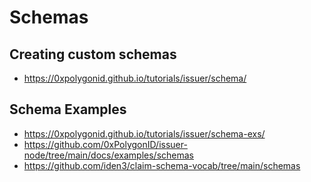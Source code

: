 # Schemas

## Creating custom schemas

- https://0xpolygonid.github.io/tutorials/issuer/schema/

## Schema Examples

- https://0xpolygonid.github.io/tutorials/issuer/schema-exs/
- https://github.com/0xPolygonID/issuer-node/tree/main/docs/examples/schemas
- https://github.com/iden3/claim-schema-vocab/tree/main/schemas
